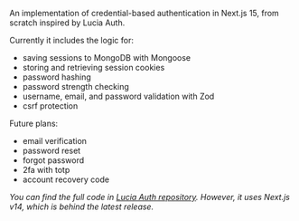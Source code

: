 An implementation of credential-based authentication in Next.js 15, from scratch inspired by Lucia Auth.

Currently it includes the logic for:

- saving sessions to MongoDB with Mongoose
- storing and retrieving session cookies
- password hashing
- password strength checking
- username, email, and password validation with Zod
- csrf protection

Future plans:

- email verification
- password reset
- forgot password
- 2fa with totp
- account recovery code

*You can find the full code in [Lucia Auth repository](https://github.com/lucia-auth/example-nextjs-email-password-2fa). However, it uses Next.js v14, which is behind the latest release.*